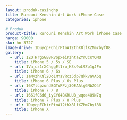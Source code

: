 ```yaml
---
layout: produk-casinghp
title: Rurouni Kenshin Art Work iPhone Case
categories: iphone

# Produk
product-title: Rurouni Kenshin Art Work iPhone Case
harga: 90000
sku: hn-3727
image-drive: 1DuycpFChirPtnA12thX8lfXZMm7byf88
gallery:
  - url: 1ZQTHrgSGB8RVopxeiPzhtaZYnUcKYOMQ
    title: iPhone 5 / 5s / SE
  - url: 1Va_cz1rXChggEl1ro_H3s9wL9Zp1gJFn
    title: iPhone 6 / 6s
  - url: 1aMyzhKNl2Qo1MYsVRcz5dp7QkkvaVA6q
    title: iPhone 6 Plus / 6s Plus
  - url: 16XYlcpzundBGTuPPzj3OEAAlgGNbZO4Y
    title: iPhone 7 / 8
  - url: 1661fC6d6_iyCf64BXRLU8_wqoe4Q9N7q
    title: iPhone 7 Plus / 8 Plus
  - url: 1DuycpFChirPtnA12thX8lfXZMm7byf88
    title: iPhone X
---
```


